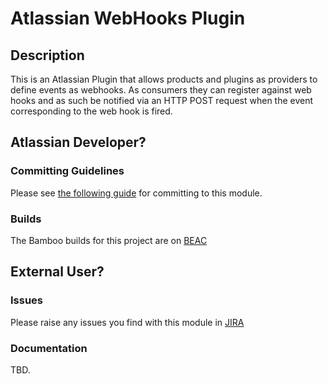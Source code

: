 # Atlassian WebHooks Plugin

## Description

This is an Atlassian Plugin that allows products and plugins as providers to define events as webhooks. As consumers
they can register against web hooks and as such be notified via an HTTP POST request when the event corresponding to the
web hook is fired.

## Atlassian Developer?

### Committing Guidelines

Please see [the following guide](https://extranet.atlassian.com/x/Uouvdg) for committing to this module.

### Builds

The Bamboo builds for this project are on [BEAC](https://bamboo.extranet.atlassian.com/browse/WEBHOOKS)

## External User?

### Issues

Please raise any issues you find with this module in [JIRA](https://ecosystem.atlassian.net/browse/WEBHOOKS)

### Documentation

TBD.